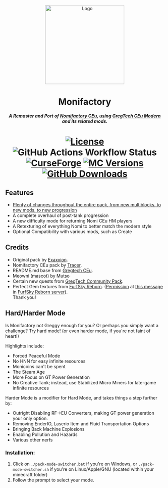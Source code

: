 <p align="center"><img src="https://github.com/ThePansmith/Monifactory/assets/70342772/4ac1d5e7-0610-4f44-bfed-b3b2022eecc0" height="250" alt="Logo"></p>
<h1 align="center">Monifactory</h1>
<p align="center"><b><i>A Remaster and Port of <a href="https://github.com/Nomi-CEu/Nomi-CEu"> Nomifactory CEu</a>, using <a href="https://github.com/GregTechCEu/GregTech-Modern"> GregTech CEu Modern</a> and its related mods.</i></b></p>
<h1 align="center">
    <a href="https://github.com/ThePansmith/Monifactory/blob/main/LICENSE.md"><img src="https://img.shields.io/github/license/Nomi-CEu/Nomi-CEu?style=for-the-badge&logo=github" alt="License"></a>
    <img src="https://img.shields.io/github/actions/workflow/status/ThePansmith/Monifactory/build_pr.yml?branch=main&style=for-the-badge&label=Dev%20Build" alt="GitHub Actions Workflow Status">
    <!-- <a href="https://discord.com/invite/zwQzqP8b6q"><img src="https://img.shields.io/discord/927050775073534012?style=for-the-badge&logo=discord&color=5865F2&labelColor=grey&label=+" alt="Discord"></a> -->
    <br>
    <a href="https://www.curseforge.com/minecraft/modpacks/Monifactory"><img src="https://cf.way2muchnoise.eu/monifactory.svg?badge_style=for_the_badge" alt="CurseForge"></a>
    <a href="https://www.curseforge.com/minecraft/modpacks/Monifactory"><img src="https://cf.way2muchnoise.eu/versions/For%20MC_Monifactory_all.svg?badge_style=for_the_badge" alt="MC Versions"></a>
    <a href="https://github.com/ThePansmith/Monifactory/releases"><img src="https://img.shields.io/github/downloads/ThePansmith/Monifactory/total?style=for-the-badge&labelColor=grey&logo=github&label=+" alt="GitHub Downloads"></a>
</h1>

## Features
- [Plenty of changes throughout the entire pack, from new multiblocks, to new mods, to new progression](https://gist.github.com/ThePansmith/f2637bcbcb37b6d7f07cddb8a3385f14)
- A complete overhaul of post-tank progression
- A new difficulty mode for returning Nomi CEu HM players
- A Retexturing of everything Nomi to better match the modern style
- Optional Compatibility with various mods, such as Create



## Credits
- Original pack by [Exaxxion](https://github.com/Exaxxion).
- Nomifactory CEu pack by [Tracer](https://github.com/tracer4b).  
- README.md base from [Gregtech CEu](https://github.com/GregTechCEu/GregTech).  
- Meowni (mascot) by Mutso  
- Certain new quests from [GregTech Community Pack](https://github.com/GregTechCEu/GregTech-Community-Pack).  
- Perfect Gem textures from [FurfSky Reborn](http://furfsky.net/). ([Permission](https://ibb.co/bBpksq0) at [this message](https://discord.com/channels/771187253937438762/774353150278369351/938438074503942184) in [FurfSky Reborn server](https://discord.gg/fsr)).  
Thank you!

## Hard/Harder Mode
Is Monifactory not Greggy enough for you? Or perhaps you simply want a challenge? Try hard mode! (or even harder mode, if you're not faint of heart!)

Highlights include:

- Forced Peaceful Mode
- No HNN for easy infinite resources
- Monicoins can't be spent
- The Steam Age
- More Focus on GT Power Generation
- No Creative Tank; instead, use Stabilized Micro Miners for late-game infinite resources

Harder Mode is a modifier for Hard Mode, and takes things a step further by:

- Outright Disabling RF->EU Converters, making GT power generation your only option.
- Removing EnderIO, Laserio Item and Fluid Transportation Options
- Bringing Back Machine Explosions
- Enabling Pollution and Hazards
- Various other nerfs

### Installation:
1. Click on ``./pack-mode-switcher.bat`` if you're on Windows, or ``./pack-mode-switcher.sh`` if you're on Linux/Apple/GNU (located within your minecraft folder)
2. Follow the prompt to select your mode.
